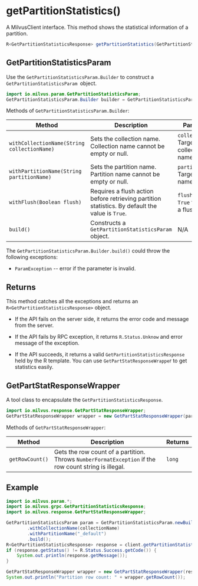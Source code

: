 # getPartitionStatistics()

A MilvusClient interface. This method shows the statistical information of a partition.

```Java
R<GetPartitionStatisticsResponse> getPartitionStatistics(GetPartitionStatisticsParam requestParam);
```

## GetPartitionStatisticsParam

Use the `GetPartitionStatisticsParam.Builder` to construct a `GetPartitionStatisticsParam `object.

```Java
import io.milvus.param.GetPartitionStatisticsParam;
GetPartitionStatisticsParam.Builder builder = GetPartitionStatisticsParam.newBuilder();
```

Methods of `GetPartitionStatisticsParam.Builder`:

| Method                                      | Description                                                  | Parameters                                        |
| ------------------------------------------- | ------------------------------------------------------------ | ------------------------------------------------- |
| `withCollectionName(String collectionName)` | Sets the collection name. Collection name cannot be empty or null. | `collectionName`: Target collection name.         |
| `withPartitionName(String partitionName)`   | Sets the partition name. Partition name cannot be empty or null. | `partitionName`: Target partition name.           |
| `withFlush(Boolean flush)`                  | Requires a flush action before retrieving partition statistics. By default the value is `True`. | `flush`: Set to `True` to require a flush action. |
| `build()`                                   | Constructs a `GetPartitionStatisticsParam` object.           | N/A                                               |

The `GetPartitionStatisticsParam.Builder.build()` could throw the following exceptions:

- `ParamException` -- error if the parameter is invalid.

## Returns

This method catches all the exceptions and returns an `R<GetPartitionStatisticsResponse>` object.

- If the API fails on the server side, it returns the error code and message from the server.

- If the API fails by RPC exception, it returns `R.Status.Unknow` and error message of the exception.

- If the API succeeds, it returns a valid `GetPartitionStatisticsResponse` held by the R template. You can use `GetPartStatResponseWrappe`r to get statistics easily.

## GetPartStatResponseWrapper

A tool class to encapsulate the `GetPartitionStatisticsResponse`. 

```Java
import io.milvus.response.GetPartStatResponseWrapper;
GetPartStatResponseWrapper wrapper = new GetPartStatResponseWrapper(partStatResponse);
```

Methods of `GetPartStatResponseWrapper`:

| **Method**      | **Description**                                              | **Returns** |
| --------------- | ------------------------------------------------------------ | ----------- |
| `getRowCount()` | Gets the row count of a partition. Throws `NumberFormatException` if the row count string is illegal. | `long`      |

## Example

```Java
import io.milvus.param.*;
import io.milvus.grpc.GetPartitionStatisticsResponse;
import io.milvus.response.GetPartStatResponseWrapper;

GetPartitionStatisticsParam param = GetPartitionStatisticsParam.newBuilder()
        .withCollectionName(collectionName)
        .withPartitionName("_default")
        .build();
R<GetPartitionStatisticsResponse> response = client.getPartitionStatistics(param);
if (response.getStatus() != R.Status.Success.getCode()) {
    System.out.println(response.getMessage());
}

GetPartStatResponseWrapper wrapper = new GetPartStatResponseWrapper(response.getData());
System.out.println("Partition row count: " + wrapper.getRowCount());
```
